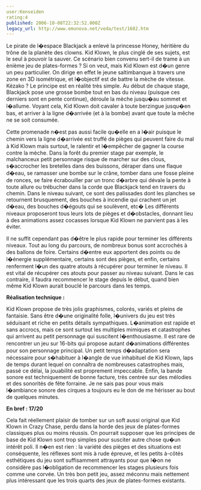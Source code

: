 ```yaml
---
user:Kenseiden
rating:4
published: 2006-10-08T22:32:52.000Z
legacy_url: http://www.emunova.net/veda/test/1682.htm
---
```

Le pirate de l�espace Blackjack a enlevé la princesse Honey, héritière du trône de la planète des clowns. Kid Klown, le plus cinglé de ses sujets, est le seul à pouvoir la sauver. Ce scénario bien convenu sert-il de trame à un ènième jeu de plates-formes ? Si on veut, mais Kid Klown est d�un genre un peu particulier. On dirige en effet le jeune saltimbanque à travers une zone en 3D isométrique, et l�objectif est de battre la mèche de vitesse. Kézako ? Le principe est en réalité très simple. Au début de chaque stage, Blackjack pose une grosse bombe tout en bas du niveau (puisque ces derniers sont en pente continue), déroule la mèche jusqu�au sommet et l�allume. Voyant cela, Kid Klown doit cavaler à toute berzingue jusqu�en bas, et arriver à la ligne d�arrivée (et à la bombe) avant que toute la mêche ne se soit consumée.  

Cette promenade n�est pas aussi facile qu�elle en a l�air puisque le chemin vers la ligne d�arrivée est truffé de pièges qui peuvent faire du mal à Kid Klown mais surtout, le ralentir et l�empêcher de gagner la course contre la mèche. Dans la forêt du premier stage par exemple, le malchanceux petit personnage risque de marcher sur des clous, s�accrocher les bretelles dans des buissons, déraper dans une flaque d�eau, se ramasser une bombe sur le crâne, tomber dans une fosse pleine de ronces, se faire écrabouiller par un tronc d�arbre qui dévale la pente à toute allure ou trébucher dans la corde que Blackjack tend en travers du chemin. Dans le niveau suivant, ce sont des palissades dont les planches se retournent brusquement, des bouches à incendie qui crachent un jet d�eau, des bouches d�égouts qui se soulèvent, etc� Les différents niveaux proposeront tous leurs lots de pièges et d�obstacles, donnant lieu à des animations assez cocasses lorsque Kid Klown ne parvient pas à les éviter.  

  

Il ne suffit cependant pas d�être le plus rapide pour terminer les différents niveaux. Tout au long du parcours, de nombreux bonus sont accrochés à des ballons de foire. Certains d�entre eux apportent des points ou de l�énergie supplémentaire, certains sont des pièges, et enfin, certains renferment l�un des quatre atouts à récupérer pour terminer le niveau. Il est vital de récupérer ces atouts pour passer au niveau suivant. Dans le cas contraire, il faudra recommencer le stage depuis le début, quand bien même Kid Klown aurait bouclé le parcours dans les temps.  

  

**Réalisation technique :**  

Kid Klown propose de très jolis graphismes, colorés, variés et pleins de fantaisie. Sans être d�une originalité folle, l�univers du jeu est très séduisant et riche en petits détails sympathiques. L�animation est rapide et sans accrocs, mais ce sont surtout les multiples mimiques et catastrophes qui arrivent au petit personnage qui suscitent l�enthousiasme. Il est rare de rencontrer un jeu sur 16-bits qui propose autant d�animations différentes pour son personnage principal. Un petit temps d�adaptation sera nécessaire pour s�habituer à l�angle de vue inhabituel de Kid Klown, laps de temps durant lequel on connaîtra de nombreuses catastrophes mais, passé ce délai, la jouabilité est proprement impeccable. Enfin, la bande sonore est techniquement de bonne facture, très centrée sur des mélodies et des sonorités de fête forraine. Je ne sais pas pour vous mais l�ambiance sonore des cirques a toujours eu le don de me hérisser au bout de quelques minutes.  

  

**En bref : 17/20**  

Cela fait réellement plaisir de tomber sur un soft aussi original que Kid Klown in Crazy Chase, perdu dans la horde des jeux de plates-formes classiques plus ou moins réussis. On pourrait supposer que les principes de base de Kid Klown sont trop simples pour susciter autre chose qu�un intérêt poli. Il n�en est rien : la variété des pièges et des situations est conséquente, les réflexes sont mis à rude épreuve, et les petits à-côtés esthétiques du jeu sont suffisamment attrayants pour que l�on ne considère pas l�obligation de recommencer les stages plusieurs fois comme une corvée. Un très bon petit jeu, assez méconnu mais nettement plus intéressant que les trois quarts des jeux de plates-formes existants.